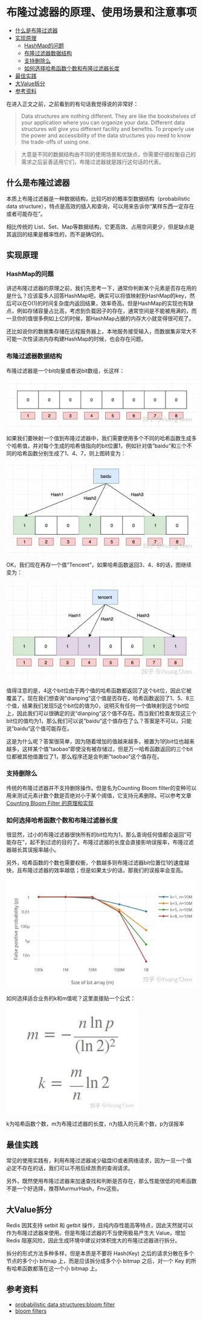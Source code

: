 [TOC]: # "布隆过滤器的原理、使用场景和注意事项"

# 布隆过滤器的原理、使用场景和注意事项
- [什么是布隆过滤器](#什么是布隆过滤器)
- [实现原理](#实现原理)
  - [HashMap的问题](#hashmap的问题)
  - [布隆过滤器数据结构](#布隆过滤器数据结构)
  - [支持删除么](#支持删除么)
  - [如何选择哈希函数个数和布隆过滤器长度](#如何选择哈希函数个数和布隆过滤器长度)
- [最佳实践](#最佳实践)
- [大Value拆分](#大value拆分)
- [参考资料](#参考资料)



在进入正文之前，之前看到的有句话我觉得说的非常好：

> Data structures are nothing different. They are like the bookshelves of your application where you can organize your data. Different data structures will give you different facility and benefits. To properly use the power and accessibility of the data structures you need to know the trade-offs of using one.

> 大意是不同的数据结构由不同的使用场景和优缺点，你需要仔细权衡自己的需求之后妥善适用它们，布隆过滤器就是践行这句话的代表。

## 什么是布隆过滤器

本质上布隆过滤器是一种数据结构，比较巧妙的概率型数据结构（probabilistic data structure），特点是高效的插入和查询，可以用来告诉你“某样东西一定存在或者可能存在”。

相比传统的 List、Set、Map等数据结构，它更高效、占用空间更少，但是缺点是其返回的结果是概率性的，而不是确切的。

## 实现原理

### HashMap的问题

讲述布隆过滤器的原理之前，我们先思考一下，通常你判断某个元素是否存在用的是什么？应该蛮多人回答HashMap吧，确实可以将值映射到HashMap的key，然后可以在O(1)的时间复杂度内返回结果，效率奇高。但是HashMap的实现也有缺点，例如存储容量占比高，考虑到负载因子的存在，通常空间是不能被用满的，而一旦你的值很多例如上亿的时候，那HashMap占据的内存大小就变得很可观了。

还比如说你的数据集存储在远程服务器上，本地服务接受输入，而数据集非常大不可能一次性读进内存构建HashMap的时候，也会存在问题。

### 布隆过滤器数据结构

布隆过滤器是一个bit向量或者说bit数组，长这样：

![](.布隆过滤器的原理、使用场景和注意事项_images/8b5d6cc1.png)

如果我们要映射一个值到布隆过滤器中，我们需要使用多个不同的哈希函数生成多个哈希值，并对每个生成的哈希值指向的bit位置1，例如针对值“baidu”和三个不同的哈希函数分别生成了1、4、7，则上图转变为：

![](.布隆过滤器的原理、使用场景和注意事项_images/7e42e331.png)

OK，我们现在再存一个值“Tencent”，如果哈希函数返回3、4、8的话，图继续变为：

![](.布隆过滤器的原理、使用场景和注意事项_images/3aeb2643.png)

值得注意的是，4这个bit位由于两个值的哈希函数都返回了这个bit位，因此它被覆盖了。现在我们想查询“dianping”这个值是否存在，哈希函数返回了1、5、8三个值，结果我们发现5这个bit位的值为0，说明灭有任何一个值映射到这个bit位上，因此我们可以很确定的说“dianping“这个值不存在。而当我们检查发现这三个bit位的值均为1，那么我们可以说”baidu“这个值存在了么？答案是不可以，只能说”baidu“这个值可能存在。

这是为什么呢？答案很简单，因为随着增加的值越来越多，被置为1的bit位也越来越多，这样某个值”taobao“即使没有被存储过，但是万一哈希函数返回的三个bit位都被其他值置位了1，那么程序还是会判断”taobao“这个值存在。

### 支持删除么

传统的布隆过滤器并不支持删除操作。但是名为Counting Bloom filter的变种可以用来测试元素计数个数是否绝对小于某个阈值，它支持元素删除。可以参考文章[Counting Bloom Filter 的原理和实现](https://links.jianshu.com/go?to=https%3A%2F%2Flink.zhihu.com%2F%3Ftarget%3Dhttps%253A%2F%2Fcloud.tencent.com%2Fdeveloper%2Farticle%2F1136056)

### 如何选择哈希函数个数和布隆过滤器长度

很显然，过小的布隆过滤器很快所有的bit位均为1，那么查询任何值都会返回“可能存在”，起不到过滤的目的了。布隆过滤器的长度会直接影响误报率，布隆过滤器越长其误报率越小。

另外，哈希函数的个数也需要权衡，个数越多则布隆过滤器bit位置位1的速度越快，且布隆过滤器的效率越低；但是如果太少的话，那我们的误报率会变高。

![](.布隆过滤器的原理、使用场景和注意事项_images/bc50bc56.png)

如何选择适合业务的k和m值呢？这里直接贴一个公式：

![](.布隆过滤器的原理、使用场景和注意事项_images/c4d27448.png)

k为哈希函数个数，m为布隆过滤器的长度，n为插入的元素个数，p为误报率

## 最佳实践

常见的使用实践有，利用布隆过滤器减少磁盘IO或者网络请求，因为一旦一个值必定不存在的话，我们可以不用后续昂贵的查询请求。

另外，既然使用布隆过滤器来加速查找和判断是否存在，那么性能很低的哈希函数不是一个好选择，推荐MurmurHash，Fnv这些。

## 大Value拆分

Redis 因其支持 setbit 和 getbit 操作，且纯内存性能高等特点，因此天然就可以作为布隆过滤器来使用。但是布隆过滤器的不当使用极易产生大 Value，增加 Redis 阻塞风险，因此生成环境中建议对体积庞大的布隆过滤器进行拆分。

拆分的形式方法多种多样，但是本质是不要将 Hash(Key) 之后的请求分散在多个节点的多个小 bitmap 上，而是应该拆分成多个小 bitmap 之后，对一个 Key 的所有哈希函数都落在这一个小 bitmap 上。

## 参考资料

- [probabilistic data structures:bloom filter](https://links.jianshu.com/go?to=https%3A%2F%2Fhackernoon.com%2Fprobabilistic-data-structures-bloom-filter-5374112a7832)
- [bloom filters](https://links.jianshu.com/go?to=https%3A%2F%2Fwww.jasondavies.com%2Fbloomfilter%2F)
